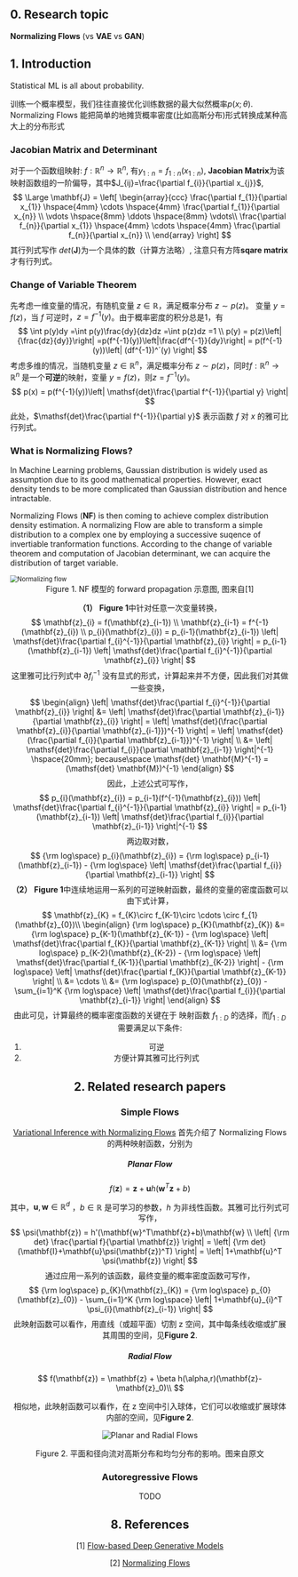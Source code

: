 ## 0. Research topic

**Normalizing Flows** (vs **VAE** vs **GAN**)

## 1. Introduction

Statistical ML is all about probability. 

训练一个概率模型，我们往往直接优化训练数据的最大似然概率$p(x;\theta)$. Normalizing Flows 能把简单的地摊货概率密度(比如高斯分布)形式转换成某种高大上的分布形式

### Jacobian Matrix and Determinant

对于一个函数组映射: $f:\mathbb{R}^n \rightarrow \mathbb{R}^n$, 有$y_{1:n}=f_{1:n}(x_{1:n})$, **Jacobian Matrix**为该映射函数组的一阶偏导，其中$J_{ij}=\frac{\partial f_{i}}{\partial x_{j}}$, 
$$
\Large
\mathbf{J} = \left[ 
							\begin{array}{ccc} 
							\frac{\partial f_{1}}{\partial x_{1}}
							\hspace{4mm}
							\cdots
							\hspace{4mm}
              \frac{\partial f_{1}}{\partial x_{n}} \\
              \vdots
              \hspace{8mm}
              \ddots
              \hspace{8mm}
              \vdots\\
              \frac{\partial f_{n}}{\partial x_{1}}
							\hspace{4mm}
							\cdots
							\hspace{4mm}
              \frac{\partial f_{n}}{\partial x_{n}} \\
              \end{array}
             \right]
$$
其行列式写作 $det(\mathbf{J})$为一个具体的数（计算方法略）, 注意只有方阵**sqare matrix** 才有行列式。

### Change of Variable Theorem

先考虑一维变量的情况，有随机变量 $z\in \mathbb{R}$，满足概率分布 $z \sim p(z)$。 变量 $y=f(z)$，当 $f$ 可逆时，$z=f^{-1}(y)$。由于概率密度的积分总是1，有 
$$
\int p(y)dy =\int p(y)\frac{dy}{dz}dz =\int p(z)dz =1 \\
p(y) = p(z)\left| {\frac{dz}{dy}}\right| =p(f^{-1}(y))\left|\frac{df^{-1}}{dy}\right| = p(f^{-1}(y))\left| (df^{-1})^´(y) \right|
$$
考虑多维的情况，当随机变量 $z\in \mathbb{R}^n$，满足概率分布 $z \sim p(z)$，同时$f:\mathbb{R}^n \rightarrow \mathbb{R}^n$ 是一个**可逆**的映射，变量 $y=f(z)$，则$z=f^{-1}(y)$。
$$
p(x) = p(f^{-1}(y))\left| \mathsf{det}\frac{\partial f^{-1}}{\partial y} \right|
$$
此处，$\mathsf{det}\frac{\partial f^{-1}}{\partial y}$ 表示函数 $f$ 对 $x$ 的雅可比行列式。

### What is Normalizing Flows?

In Machine Learning problems, Gaussian distribution is widely used as assumption due to its good mathematical properties. However, exact density tends to be more complicated than Gaussian distribution and hence intractable.

Normalizing Flows (**NF**) is then coming to achieve complex distribution density estimation. A normalizing Flow are able to transform a simple distribution to a complex one by employing a successive suqence of invertiable tranformation functions. According to the change of variable theorem and computation of Jacobian determinant, we can acquire the distribution of target variable.

<img src="https://lilianweng.github.io/lil-log/assets/images/normalizing-flow.png" alt="Normalizing flow" style="zoom:80%;" />

<center>Figure 1. NF 模型的 forward propagation 示意图, 图来自[1]

**（1）** **Figure 1**中针对任意一次变量转换，
$$
\mathbf{z}_{i} = f(\mathbf{z}_{i-1}) \\
\mathbf{z}_{i-1} = f^{-1}(\mathbf{z}_{i}) \\
p_{i}(\mathbf{z}_{i}) = p_{i-1}(\mathbf{z}_{i-1}) \left| \mathsf{det}\frac{\partial f_{i}^{-1}}{\partial \mathbf{z}_{i}} \right| = p_{i-1}(\mathbf{z}_{i-1}) \left| \mathsf{det}\frac{\partial f_{i}^{-1}}{\partial \mathbf{z}_{i}} \right|
$$
这里雅可比行列式中 $\partial f_{i}^{-1}$ 没有显式的形式，计算起来并不方便，因此我们对其做一些变换，
$$
\begin{align}
\left| \mathsf{det}\frac{\partial f_{i}^{-1}}{\partial \mathbf{z}_{i}} \right| 
&= \left| \mathsf{det}\frac{\partial \mathbf{z}_{i-1}}{\partial \mathbf{z}_{i}} \right|
= \left| \mathsf{det}(\frac{\partial \mathbf{z}_{i}}{\partial \mathbf{z}_{i-1}})^{-1} \right| = \left| \mathsf{det}(\frac{\partial f_{i}}{\partial \mathbf{z}_{i-1}})^{-1} \right| \\
&= \left| \mathsf{det}\frac{\partial f_{i}}{\partial \mathbf{z}_{i-1}} \right|^{-1} \hspace{20mm}; because\space \mathsf{det} \mathbf{M}^{-1} = (\mathsf{det} \mathbf{M})^{-1}
\end{align}
$$
因此，上述公式可写作，
$$
p_{i}(\mathbf{z}_{i}) = p_{i-1}(f^{-1}(\mathbf{z}_{i})) \left| \mathsf{det}\frac{\partial f_{i}^{-1}}{\partial \mathbf{z}_{i}} \right| 
= p_{i-1}(\mathbf{z}_{i-1}) \left| \mathsf{det}\frac{\partial f_{i}}{\partial \mathbf{z}_{i-1}} \right|^{-1}
$$
两边取对数，
$$
{\rm log\space} p_{i}(\mathbf{z}_{i})
= {\rm log\space} p_{i-1}(\mathbf{z}_{i-1}) - {\rm log\space} \left| \mathsf{det}\frac{\partial f_{i}}{\partial \mathbf{z}_{i-1}} \right|
$$
**（2）** **Figure 1**中连续地运用一系列的可逆映射函数，最终的变量的密度函数可以由下式计算，
$$
\mathbf{z}_{K} = f_{K}\circ f_{K-1}\circ \cdots \circ f_{1}(\mathbf{z}_{0})\\
\begin{align}
{\rm log\space} p_{K}(\mathbf{z}_{K}) &= {\rm log\space} p_{K-1}(\mathbf{z}_{K-1}) - {\rm log\space} \left| \mathsf{det}\frac{\partial f_{K}}{\partial \mathbf{z}_{K-1}} \right| \\
&= {\rm log\space} p_{K-2}(\mathbf{z}_{K-2}) - {\rm log\space} \left| \mathsf{det}\frac{\partial f_{K-1}}{\partial \mathbf{z}_{K-2}} \right| - {\rm log\space} \left| \mathsf{det}\frac{\partial f_{K}}{\partial \mathbf{z}_{K-1}} \right| \\
&= \cdots \\
&= {\rm log\space} p_{0}(\mathbf{z}_{0}) - \sum_{i=1}^K {\rm log\space} \left| \mathsf{det}\frac{\partial f_{i}}{\partial \mathbf{z}_{i-1}} \right|
\end{align}
$$
由此可见，计算最终的概率密度函数的关键在于 映射函数 $f_{1:D}$ 的选择，而$f_{1:D}$需要满足以下条件:

1. 可逆
2. 方便计算其雅可比行列式

## 2. Related research papers 

### Simple Flows

[Variational Inference with Normalizing Flows](https://arxiv.org/abs/1505.05770) 首先介绍了 Normalizing Flows 的两种映射函数，分别为

##### Planar Flow

$$
f(\mathbf{z}) = \mathbf{z} + \mathbf{u}h(\mathbf{w}^T\mathbf{z}+b)
$$

其中，$\mathbf{u},\mathbf{w} \in \mathbb{R}^d$ ，$b\in \mathbb{R}$ 是可学习的参数，$h$ 为非线性函数。其雅可比行列式可写作，
$$
\psi(\mathbf{z}) = h'(\mathbf{w}^T\mathbf{z}+b)\mathbf{w} \\
\left| {\rm det} \frac{\partial f}{\partial \mathbf{z}} \right|
= \left| {\rm det} (\mathbf{I}+\mathbf{u}\psi(\mathbf{z})^T) \right|
= \left| 1+\mathbf{u}^T \psi(\mathbf{z}) \right|
$$
通过应用一系列的该函数，最终变量的概率密度函数可写作，
$$
{\rm log\space} p_{K}(\mathbf{z}_{K}) = {\rm log\space} p_{0}(\mathbf{z}_{0}) - \sum_{i=1}^K {\rm log\space} \left| 1+\mathbf{u}_{i}^T \psi_{i}(\mathbf{z}_{i-1}) \right|
$$
此映射函数可以看作，用直线（或超平面）切割 z 空间，其中每条线收缩或扩展其周围的空间，见**Figure 2**.

##### Radial Flow

$$
f(\mathbf{z}) = \mathbf{z} + \beta h(\alpha,r)(\mathbf{z}-\mathbf{z}_0)\\
$$

相似地，此映射函数可以看作，在 z 空间中引入球体，它们可以收缩或扩展球体内部的空间，见**Figure 2**.

![Planar and Radial Flows](http://akosiorek.github.io/resources/simple_flows.png)

<center> Figure 2. 平面和径向流对高斯分布和均匀分布的影响。图来自原文

### Autoregressive Flows

TODO

## 

## 8. References

[1] [Flow-based Deep Generative Models](https://lilianweng.github.io/lil-log/2018/10/13/flow-based-deep-generative-models.html#types-of-generative-models)

[2] [Normalizing Flows](http://akosiorek.github.io/ml/2018/04/03/norm_flows.html#simple_flows)